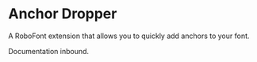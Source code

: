 # Anchor Dropper

A RoboFont extension that allows you to quickly add anchors to your font.

Documentation inbound.
